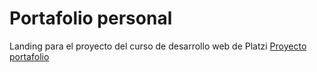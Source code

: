 # Portafolio personal
Landing para el proyecto del curso de desarrollo web de Platzi
[Proyecto portafolio](https://project-1-dlgguh0pz.now.sh)
